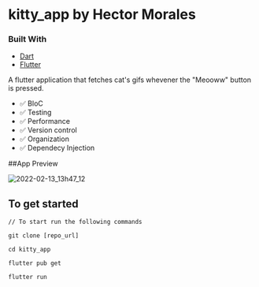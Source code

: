 # kitty_app by Hector Morales

### Built With

* [Dart](https://dart.dev)
* [Flutter](https://flutter.dev)

A flutter application that fetches cat's gifs whevener the "Meooww" button is pressed.

- ✅  BloC
- ✅  Testing
- ✅  Performance
- ✅  Version control
- ✅  Organization
- ✅  Dependecy Injection

##App Preview


![2022-02-13_13h47_12](https://user-images.githubusercontent.com/37377399/153772284-0a433c70-0324-415c-9523-a05907817e93.png)


## To get started 
```
// To start run the following commands 

git clone [repo_url]

cd kitty_app

flutter pub get

flutter run 
```



